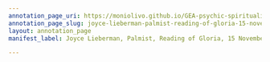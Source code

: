 ```yaml
---
annotation_page_uri: https://moniolivo.github.io/GEA-psychic-spirituality-recordings/annotations/joyce-lieberman-palmist-reading-of-gloria-15-november-1980-canvas-1-location.json
annotation_page_slug: joyce-lieberman-palmist-reading-of-gloria-15-november-1980-canvas-1-location
layout: annotation_page
manifest_label: Joyce Lieberman, Palmist, Reading of Gloria, 15 November 1980

---
```


